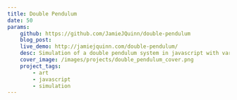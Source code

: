 ```yaml
---
title: Double Pendulum
date: 50
params:
    github: https://github.com/JamieJQuinn/double-pendulum
    blog_post: 
    live_demo: http://jamiejquinn.com/double-pendulum/
    desc: Simulation of a double pendulum system in javascript with various options for creating interesting visualisations.
    cover_image: /images/projects/double_pendulum_cover.png
    project_tags:
        - art
        - javascript
        - simulation
---
```


